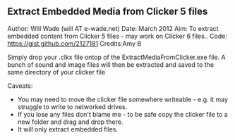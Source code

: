 Extract Embedded Media from Clicker 5 files
--------------------------------------------

Author: Will Wade (will AT e-wade.net)
Date:   March 2012
Aim:    To extract embedded content from Clicker 5 files - may work on Clicker 6 files.. 
Code:   https://gist.github.com/2127181
Credits:Amy B

Simply drop your .clkx file ontop of the ExtractMediaFromClicker.exe file. A bunch of sound and image files will then be extracted and saved to the same directory of your clicker file

Caveats: 
- You may need to move the clicker file somewhere writeable - e.g. it may struggle to write to networked drives. 
- If you lose any files don't blame me - to be safe copy the clicker file to a new folder and drag and drop there. 
- It will only extract embedded files. 
